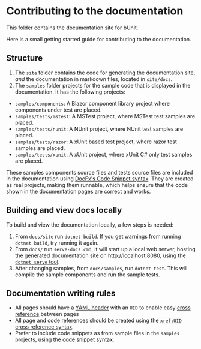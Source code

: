 # Contributing to the documentation

This folder contains the documentation site for bUnit.

Here is a small getting started guide for contributing to the documentation.

## Structure

1. The `site` folder contains the code for generating the documentation site, _and_ the documentation in markdown files, located in `site/docs`.
2. The `samples` folder projects for the sample code that is displayed in the documentation. It has the following projects:  
  - `samples/components`: A Blazor component library project where components under test are placed.
  - `samples/tests/mstest`: A MSTest project, where MSTest test samples are placed.
  - `samples/tests/nunit`: A NUnit project, where NUnit test samples are placed.
  - `samples/tests/razor`: A xUnit based test project, where razor test samples are placed.
  - `samples/tests/xunit`: A xUnit project, where xUnit C# only test samples are placed.
  
These samples components source files and tests source files are included in the documentation using [DocFx's Code Snippet syntax](https://dotnet.github.io/docfx/spec/docfx_flavored_markdown.html?tabs=tabid-1%2Ctabid-a#code-snippet). They are created as real projects, making them runnable, which helps ensure that the code shown in the documentation pages are correct and works.  

## Building and view docs locally

To build and view the documentation locally, a few steps is needed:

1. From `docs/site` run `dotnet build`. If you get warnings from running `dotnet build`, try running it again.
2. From `docs/` run `serve-docs.cmd`, it will start up a local web server, hosting the generated documentation site on http://localhost:8080, using the [`dotnet serve` tool](https://github.com/natemcmaster/dotnet-serve).
3. After changing samples, from `docs/samples`, run `dotnet test`. This will compile the sample components and run the sample tests.

## Documentation writing rules

- All pages should have a [YAML header](https://dotnet.github.io/docfx/spec/docfx_flavored_markdown.html#yaml-header) with an `UID` to enable easy [cross reference](https://dotnet.github.io/docfx/spec/docfx_flavored_markdown.html#cross-reference) between pages
- All page and code references should be created using the [`xref:UID` cross reference syntax](https://dotnet.github.io/docfx/tutorial/links_and_cross_references.html#using-cross-reference).
- Prefer to include code snippets as from sample files in the `samples` projects, using the [code snippet syntax](https://dotnet.github.io/docfx/spec/docfx_flavored_markdown.html#code-snippet).
